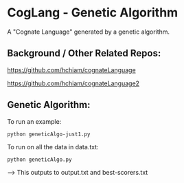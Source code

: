 # CogLang - Genetic Algorithm

A "Cognate Language" generated by a genetic algorithm.

## Background / Other Related Repos:

https://github.com/hchiam/cognateLanguage

https://github.com/hchiam/cognateLanguage2

## Genetic Algorithm:

To run an example:

    python geneticAlgo-just1.py

To run on all the data in data.txt:

    python geneticAlgo.py

--> This outputs to output.txt and best-scorers.txt
